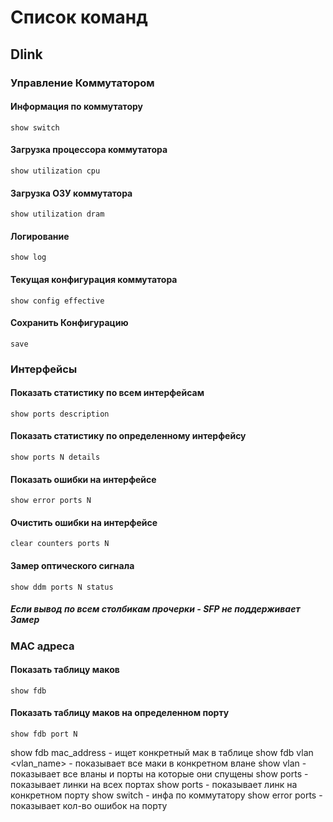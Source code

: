 # Список команд
## Dlink

### Управление Коммутатором
#### Информация по коммутатору
```
show switch
```
#### Загрузка процессора коммутатора
```
show utilization cpu
```
#### Загрузка ОЗУ коммутатора
```
show utilization dram
```
#### Логирование
```
show log
```
#### Текущая конфигурация коммутатора
```
show config effective
```
#### Сохранить Конфигурацию
```
save
```
### Интерфейсы
#### Показать статистику по всем интерфейсам
```
show ports description
```
#### Показать статистику по определенному интерфейсу
```
show ports N details
```
#### Показать ошибки на интерфейсе
```
show error ports N
```

#### Очистить ошибки на интерфейсе
```
clear counters ports N
```
#### Замер оптического сигнала
```
show ddm ports N status
```
##### Если вывод по всем столбикам прочерки - SFP не поддерживает Замер

### MAC адреса
#### Показать таблицу маков
```
show fdb
```
#### Показать таблицу маков на определенном порту
```
show fdb port N
```
show fdb mac_address <macaddr> - ищет конкретный мак в таблице
show fdb vlan <vlan_name> - показывает все маки в конкретном влане
show vlan - показывает все вланы и порты на которые они спущены
show ports - показывает линки на всех портах
show ports <port> - показывает линк на конкретном порту
show switch - инфа по коммутатору
show error ports <portlist> - показывает кол-во ошибок на порту
